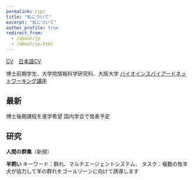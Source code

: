 ```yaml
---
permalink: /jp/
title: "私について"
excerpt: "私について"
author_profile: true
redirect_from: 
  - /about/jp
  - /about/jp.html
---
```




[CV](/files/vita_AiyiLi.pdf)　[日本語CV](/files/vita_AiyiLi_jp.pdf)

博士前期学生、大学院情報科学研究科、大阪大学
[バイオインスパイアードネットワーキング講座](http://www-waka.ics.es.osaka-u.ac.jp/)
## 最新

博士後期課程を進学希望
国内学会で発表予定
## 研究
**人間の群集**（新規）

**羊飼い**
キーワード：群れ、マルチエージェントシステム、
タスク：複数の牧羊犬が協力して羊の群れをゴールゾーンに向けて誘導します
<script async class="speakerdeck-embed" data-slide="1" data-id="0475023755b6416e8e1d633b6a5cf170" data-ratio="1.33333333333333" src="//speakerdeck.com/assets/embed.js"></script>